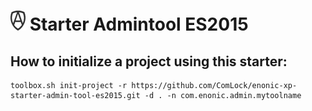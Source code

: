 # ![Logo](admintool.png?raw=true "Title") Starter Admintool ES2015

## How to initialize a project using this starter:

    toolbox.sh init-project -r https://github.com/ComLock/enonic-xp-starter-admin-tool-es2015.git -d . -n com.enonic.admin.mytoolname
